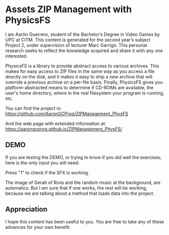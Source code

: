 # Assets ZIP Management with PhysicsFS

I am Aarón Guerrero, student of the Bachelor’s Degree in Video Games by UPC at CITM. This content is generated for the second year’s subject Project 2, under supervision of lecturer Marc Garrigó. This personal research seeks to reflect the knowledge acquired and share it with any one interested.


PhysicsFS is a library to provide abstract access to various archives. This makes for easy access to ZIP files in the same way as you access a file directly on the disk, and it makes it easy to ship a new archive that will override a previous archive on a per-file basis. Finally, PhysicsFS gives you platform-abstracted means to determine if CD-ROMs are available, the user's home directory, where in the real filesystem your program is running, etc.


You can find the project in: https://github.com/AaronGCProg/ZIPManagement_PhysFS

And the web page with extended information at: https://aarongcprog.github.io/ZIPManagement_PhysFS/


## DEMO

If you are testing the DEMO, or trying to know if you did well the exercises; here is the only input you will need:

Press "1" to check if the SFX is working.

The image of Geralt of Rivia and the random music at the background, are automatics. But I am sure that if one works, the rest will be working, because we are talking about a method that loads data into the project.


## Appreciation

I hope this content has been useful to you. You are free to take any of these advances for your own benefit.
